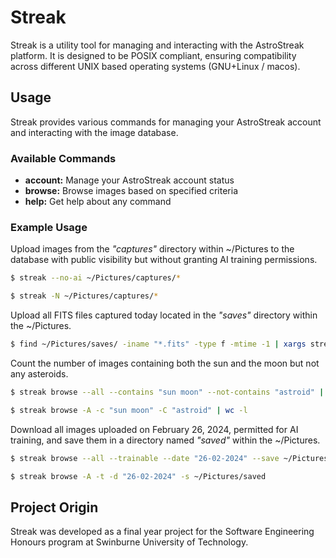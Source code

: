 
# Streak

Streak is a utility tool for managing and interacting with the AstroStreak
platform. It is designed to be POSIX compliant, ensuring compatibility across
different UNIX based operating systems (GNU+Linux / macos).

## Usage

Streak provides various commands for managing your AstroStreak account and
interacting with the image database.

### Available Commands

- **account:** Manage your AstroStreak account status
- **browse:** Browse images based on specified criteria
- **help:** Get help about any command 

### Example Usage 

Upload images from the *"captures"* directory within ~/Pictures to the database
with public visibility but without granting AI training permissions.
```sh
$ streak --no-ai ~/Pictures/captures/*
```
```sh
$ streak -N ~/Pictures/captures/*
```

Upload all FITS files captured today located in the *"saves"* directory within
the ~/Pictures.
```sh
$ find ~/Pictures/saves/ -iname "*.fits" -type f -mtime -1 | xargs streak
```

Count the number of images containing both the sun and the moon but not any
asteroids.
```sh
$ streak browse --all --contains "sun moon" --not-contains "astroid" | wc -l
```
```sh
$ streak browse -A -c "sun moon" -C "astroid" | wc -l
```

Download all images uploaded on February 26, 2024, permitted for AI training,
and save them in a directory named *"saved"* within the ~/Pictures.
```sh
$ streak browse --all --trainable --date "26-02-2024" --save ~/Pictures/saved
```
```sh
$ streak browse -A -t -d "26-02-2024" -s ~/Pictures/saved
```

## Project Origin
Streak was developed as a final year project for the Software Engineering
Honours program at Swinburne University of
Technology. 

